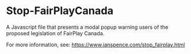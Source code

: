 # Stop-FairPlayCanada
A Javascript file that presents a modal popup warning users of the proposed legislation of FairPlay Canada.

For more information, see: https://www.ianspence.com/stop_fairplay.html
